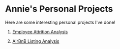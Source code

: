 
# Annie's Personal Projects

Here are some interesting personal projects I've done!

1. [Employee Attrition Analysis](https://github.com/anniecnchang/data-analysis-projects/blob/main/Employee%20Attrition%20Analysis.ipynb)

2. [AirBnB Listing Analysis](https://github.com/anniecnchang/data-analysis-projects/blob/main/AirBnB%20Listing%20Analysis.ipynb)
